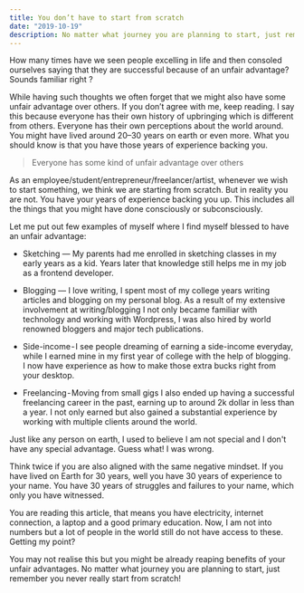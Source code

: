 ```yaml
---
title: You don’t have to start from scratch
date: "2019-10-19"
description: No matter what journey you are planning to start, just remember you never really start from scratch!
---
```


How many times have we seen people excelling in life and then consoled ourselves saying that they are successful because of an unfair advantage?
Sounds familiar right ?

While having such thoughts we often forget that we might also have some unfair advantage over others. If you don’t agree with me, keep reading.
I say this because everyone has their own history of upbringing which is different from others. Everyone has their own perceptions about the world around. You might have lived around 20–30 years on earth or even more. What you should know is that you have those years of experience backing you.

>Everyone has some kind of unfair advantage over others


As an employee/student/entrepreneur/freelancer/artist, whenever we wish to start something, we think we are starting from scratch. But in reality you are not. You have your years of experience backing you up. This includes all the things that you might have done consciously or subconsciously.

Let me put out few examples of myself where I find myself blessed to have an unfair advantage:


- Sketching — My parents had me enrolled in sketching classes in my early years as a kid. Years later that knowledge still helps me in my job as a frontend developer.

- Blogging — I love writing, I spent most of my college years writing articles and blogging on my personal blog. As a result of my extensive involvement at writing/blogging I not only became familiar with technology and working with Wordpress, I was also hired by world renowned bloggers and major tech publications.


- Side-income - I see people dreaming of earning a side-income everyday, while I earned mine in my first year of college with the help of blogging. I now have experience as how to make those extra bucks right from your desktop.

- Freelancing - Moving from small gigs I also ended up having a successful freelancing career in the past, earning up to around 2k dollar in less than a year. I not only earned but also gained a substantial experience by working with multiple clients around the world.


Just like any person on earth, I used to believe I am not special and I don't have any special advantage. Guess what! I was wrong.

Think twice if you are also aligned with the same negative mindset. If you have lived on Earth for 30 years, well you have 30 years of experience to your name. You have 30 years of struggles and failures to your name, which only you have witnessed.

You are reading this article, that means you have electricity, internet connection, a laptop and a good primary education. Now, I am not into numbers but a lot of people in the world still do not have access to these. Getting my point?

You may not realise this but you might be already reaping benefits of your unfair advantages. No matter what journey you are planning to start, just remember you never really start from scratch!


